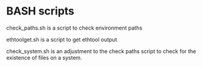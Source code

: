 # BASH scripts

check_paths.sh is a script to check environment paths

ethtoolget.sh is a script to get ethtool output

check_system.sh is an adjustment to the check paths script to check for the existence of files on a system.
